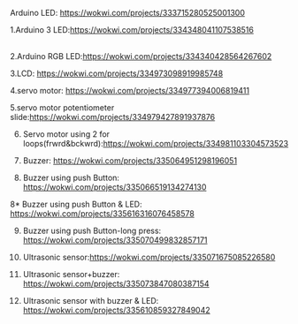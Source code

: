Arduino LED: https://wokwi.com/projects/333715280525001300

 1.Arduino 3 LED:https://wokwi.com/projects/334348041107538516 <br><br>

 2.Arduino RGB LED:https://wokwi.com/projects/334340428564267602<br>

 3.LCD: https://wokwi.com/projects/334973098919985748<br>

 4.servo motor: https://wokwi.com/projects/334977394006819411<br>

 5.servo motor potentiometer slide:https://wokwi.com/projects/334979427891937876<br>

 6. Servo motor using 2 for loops(frwrd&bckwrd):https://wokwi.com/projects/334981103304573523<br>

 7. Buzzer: https://wokwi.com/projects/335064951298196051<br>
 
 8. Buzzer using push Button: https://wokwi.com/projects/335066519134274130<br>

  8* Buzzer using push Button & LED: https://wokwi.com/projects/335616316076458578<br>
   
 9. Buzzer using push Button-long press: https://wokwi.com/projects/335070499832857171<br>
    
 10. Ultrasonic sensor:https://wokwi.com/projects/335071675085226580<br>
 
 11. Ultrasonic sensor+buzzer: https://wokwi.com/projects/335073847080387154<br>

 12.  Ultrasonic sensor with buzzer & LED:  https://wokwi.com/projects/335610859327849042<br>
